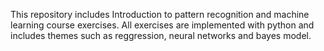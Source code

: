 This repository includes Introduction to pattern recognition and machine learning course exercises. 
All exercises are implemented with python and includes themes such as reggression, neural networks and bayes model. 
